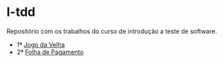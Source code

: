 # I-tdd
Repositório com os trabalhos do curso de introdução a teste de software.

* 1ª [Jogo da Velha](https://github.com/gustavo-wanderley/itdd/tree/master/itdd-1)
* 2ª [Folha de Pagamento](https://github.com/gustavo-wanderley/itdd/tree/master/itdd-2/folha%20de%20pagamento)
